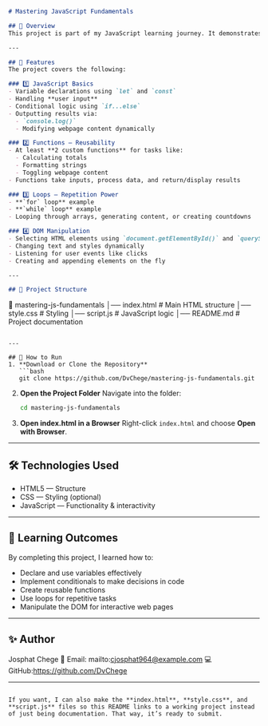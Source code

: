 

```markdown
# Mastering JavaScript Fundamentals

## 📌 Overview
This project is part of my JavaScript learning journey. It demonstrates essential JavaScript concepts, including **variables, conditionals, functions, loops, and DOM manipulation**. The goal is to create a fully functional, interactive web page using only **HTML, CSS, and JavaScript**.

---

## 🎯 Features
The project covers the following:

### 1️⃣ JavaScript Basics
- Variable declarations using `let` and `const`
- Handling **user input**
- Conditional logic using `if...else`
- Outputting results via:
  - `console.log()`
  - Modifying webpage content dynamically

### 2️⃣ Functions — Reusability
- At least **2 custom functions** for tasks like:
  - Calculating totals
  - Formatting strings
  - Toggling webpage content
- Functions take inputs, process data, and return/display results

### 3️⃣ Loops — Repetition Power
- **`for` loop** example
- **`while` loop** example
- Looping through arrays, generating content, or creating countdowns

### 4️⃣ DOM Manipulation
- Selecting HTML elements using `document.getElementById()` and `querySelector()`
- Changing text and styles dynamically
- Listening for user events like clicks
- Creating and appending elements on the fly

---

## 📂 Project Structure
```

📁 mastering-js-fundamentals
│── index.html   # Main HTML structure
│── style.css    # Styling 
│── script.js    # JavaScript logic
│── README.md    # Project documentation

````

---

## 🚀 How to Run
1. **Download or Clone the Repository**
   ```bash
   git clone https://github.com/DvChege/mastering-js-fundamentals.git
````

2. **Open the Project Folder**
   Navigate into the folder:

   ```bash
   cd mastering-js-fundamentals
   ```
3. **Open index.html in a Browser**
   Right-click `index.html` and choose **Open with Browser**.

---

## 🛠️ Technologies Used

* HTML5 — Structure
* CSS — Styling (optional)
* JavaScript — Functionality & interactivity

---

## 📖 Learning Outcomes

By completing this project, I learned how to:

* Declare and use variables effectively
* Implement conditionals to make decisions in code
* Create reusable functions
* Use loops for repetitive tasks
* Manipulate the DOM for interactive web pages

---

## ✨ Author

Josphat Chege
📧 Email: mailto:cjosphat964@example.com
💻 GitHub:https://github.com/DvChege

---

```

If you want, I can also make the **index.html**, **style.css**, and **script.js** files so this README links to a working project instead of just being documentation. That way, it’s ready to submit.
```
